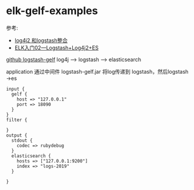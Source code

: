 # elk-gelf-examples

参考:
  - [log4j2 和logstash整合](https://segmentfault.com/a/1190000010138070)
  - [ELK入门02—Logstash+Log4j2+ES](https://segmentfault.com/a/1190000016192394)
  
[github logstash-gelf](https://github.com/mp911de/logstash-gelf)
log4j --> logstash --> elasticsearch

application 通过中间件 logstash-gelf.jar 将log传递到 logstash，然后logstash ->es 


```
input {
  gelf {
	host => "127.0.0.1"
    port => 18090
  }
}
filter {

}
output {
  stdout { 
    codec => rubydebug 
  }
  elasticsearch {
    hosts => ["127.0.0.1:9200"]
    index => "logs-2019"
  } 
  
}
```